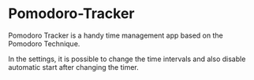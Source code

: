 # Pomodoro-Tracker

Pomodoro Tracker is a handy time management app based on the Pomodoro Technique.

In the settings, it is possible to change the time intervals and also disable automatic start after changing the timer.
